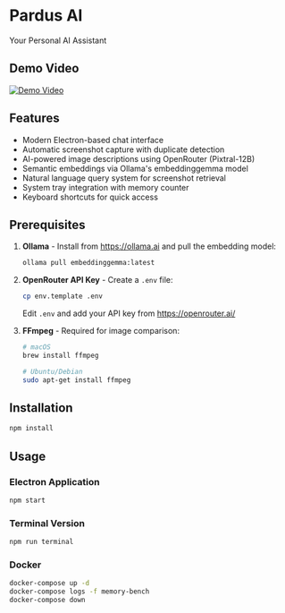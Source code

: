 # Pardus AI

Your Personal AI Assistant

## Demo Video

[![Demo Video](https://img.youtube.com/vi/N1UkuEjHuWs/maxresdefault.jpg)](https://www.youtube.com/watch?v=N1UkuEjHuWs)

## Features

- Modern Electron-based chat interface
- Automatic screenshot capture with duplicate detection
- AI-powered image descriptions using OpenRouter (Pixtral-12B)
- Semantic embeddings via Ollama's embeddinggemma model
- Natural language query system for screenshot retrieval
- System tray integration with memory counter
- Keyboard shortcuts for quick access

## Prerequisites

1. **Ollama** - Install from https://ollama.ai and pull the embedding model:
   ```bash
   ollama pull embeddinggemma:latest
   ```

2. **OpenRouter API Key** - Create a `.env` file:
   ```bash
   cp env.template .env
   ```
   Edit `.env` and add your API key from https://openrouter.ai/

3. **FFmpeg** - Required for image comparison:
   ```bash
   # macOS
   brew install ffmpeg
   
   # Ubuntu/Debian
   sudo apt-get install ffmpeg
   ```

## Installation

```bash
npm install
```

## Usage

### Electron Application
```bash
npm start
```

### Terminal Version
```bash
npm run terminal
```

### Docker
```bash
docker-compose up -d
docker-compose logs -f memory-bench
docker-compose down
```
